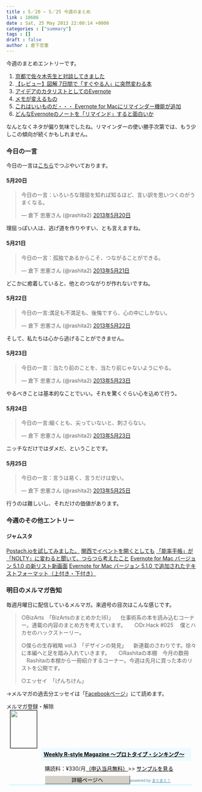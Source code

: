 ```yaml
---
title : 5／20 ~ 5／25 今週のまとめ
link : 10686
date : Sat, 25 May 2013 22:00:14 +0000
categories : ["summary"]
tags : []
draft : false
author : 倉下忠憲
---
```


今週のまとめエントリーです。

<ol>
<li><a href="https://rashita.net/blog/?p=10639" target="_blank">京都で佐々木先生と対談してきました</a></li>
<li><a href="https://rashita.net/blog/?p=10644" target="_blank">【レビュー】図解 7日間で「すぐやる人」に突然変わる本</a></li>
<li><a href="https://rashita.net/blog/?p=10650" target="_blank">アイデアのカタリストとしてのEvernote</a></li>
<li><a href="https://rashita.net/blog/?p=10656" target="_blank">メモが変えるもの</a></li>
<li><a href="https://rashita.net/blog/?p=10665" target="_blank">これはいいものだ・・・ Evernote for Macにリマインダー機能が追加</a></li>
<li><a href="https://rashita.net/blog/?p=10678" target="_blank">どんなEvernoteのノートを「リマインド」すると面白いか</a></li>
</ol>

なんとなくネタが偏り気味でしたね。リマインダーの使い勝手次第では、もう少しこの傾向が続くかもしれません。

<h3>今日の一言</h3>
今日の一言は<a href="http://twitter.com/rashita2">こちら</a>でつぶやいております。

<h4>5月20日</h4>
<blockquote class="twitter-tweet" lang="ja"><p>今日の一言：いろいろな理屈を知れば知るほど、言い訳を思いつくのがうまくなる。</p>&mdash; 倉下 忠憲さん (@rashita2) <a href="https://twitter.com/rashita2/status/336294157398183936">2013年5月20日</a></blockquote>


理屈っぽい人は、逃げ道を作りやすい、とも言えますね。

<h4>5月21日</h4>
<blockquote class="twitter-tweet" lang="ja"><p>今日の一言：孤独であるからこそ、つながることができる。</p>&mdash; 倉下 忠憲さん (@rashita2) <a href="https://twitter.com/rashita2/status/336691040134250496">2013年5月21日</a></blockquote>


どこかに癒着していると、他とのつながりが作れないですね。

<h4>5月22日</h4>
<blockquote class="twitter-tweet" lang="ja"><p>今日の一言:満足も不満足も、後悔ですら、心の中にしかない。</p>&mdash; 倉下 忠憲さん (@rashita2) <a href="https://twitter.com/rashita2/status/337105631750258688">2013年5月22日</a></blockquote>


そして、私たちは心から逃げることができません。

<h4>5月23日</h4>
<blockquote class="twitter-tweet" lang="ja"><p>今日の一言：当たり前のことを、当たり前じゃないようにやる。</p>&mdash; 倉下 忠憲さん (@rashita2) <a href="https://twitter.com/rashita2/status/337513242425425920">2013年5月23日</a></blockquote>


やるべきことは基本的なことでいい。それを驚くぐらい心を込めて行う。

<h4>5月24日</h4>
<blockquote class="twitter-tweet" lang="ja"><p>今日の一言:細くとも、尖っていないと、刺さらない。</p>&mdash; 倉下 忠憲さん (@rashita2) <a href="https://twitter.com/rashita2/status/337711210118119424">2013年5月23日</a></blockquote>


ニッチなだけではダメだ、ということです。

<h4>5月25日</h4>
<blockquote class="twitter-tweet" lang="ja"><p>今日の一言：言うは易く、言うだけは安い。</p>&mdash; 倉下 忠憲さん (@rashita2) <a href="https://twitter.com/rashita2/status/338199749712830464">2013年5月25日</a></blockquote>


行うのは難しいし、それだけの価値があります。

<h3>今週のその他エントリー</h3>

<H4>ジャムスタ</H4>

<a href="http://rashita.hatenablog.com/entry/2013/05/20/171832" target="_blank">Postach.ioを試してみました。</a>
<a href="http://rashita.hatenablog.com/entry/2013/05/20/172300" target="_blank">関西でイベントを開くとしても</a>
<a href="http://rashita.hatenablog.com/entry/2013/05/23/134206" target="_blank">「能率手帳」が「NOLTY」に変わると聞いて、つらつら考えたこと</a>
<a href="http://rashita.hatenablog.com/entry/2013/05/24/061726" target="_blank">Evernote for Mac バージョン 5.1.0 の新リスト新画面</a>
<a href="http://rashita.hatenablog.com/entry/2013/05/24/062052" target="_blank">Evernote for Mac バージョン 5.1.0 で追加されたテキストフォーマット（上付き・下付き）</a>
<h3>明日のメルマガ告知</h3>
毎週月曜日に配信しているメルマガ。来週号の目次はこんな感じです。

<blockquote>
○BizArts　「BizArtsのまとめかた(6)」
　仕事術系の本を読み込むコーナー。連載の内容のまとめ方を考えています。
　
○Dr.Hack #025
　僕とハカセのハックストーリー。

○僕らの生存戦略 vol.3　「デザインの発見」
　新連載のさわりです。徐々に本編へと足を踏み入れていきます。
　
○Rashitaの本棚　今月の数冊
　Rashitaの本棚から一冊紹介するコーナー。今週は先月に買った本のリストを公開です。

○エッセイ　「げんちけん」
</blockquote>

→メルマガの過去分エッセイは「<a href="http://www.facebook.com/home.php#!/rashitaportal">Facebookページ</a>」にて読めます。

<div style="width:500px;margin-bottom:20px">
<div><div><div>メルマガ登録・解除</div></div></div>
<div><a href="http://www.mag2.com/m/0001185133.html" style="border:none"><img src="http://www.mag2.com/images/MagazineCover/0001185133c.gif" width="70" height="100" style="margin:0 10px;border:#000 1px solid" /></a>
<div style="margin:0 10px 0 92px;height:95px">
<div style="padding:8px 7px;background-color: #ebfaff;font-weight:bold;font-size:14px;line-height:1.2"><a href="http://www.mag2.com/m/0001185133.html" style="color:#000">Weekly R-style Magazine ～プロトタイプ・シンキング～ </a></div>
<div style="padding:10px 0 0 10px">購読料：&yen;330/月<a href="http://www.mag2.com/read/charge.html" style="color:#000">（申込当月無料）</a><span>&gt;&gt;&nbsp;<a href="http://www.mag2.com/sample/0001185133.html" target="_blank" style="color:#000">サンプルを見る</a></span></div><div style="margin:10px 0 0 10px;height:20px"><a href="http://www.mag2.com/m/0001185133.html" style="color:#000;text-decoration:none"><span style="padding:2px 70px;border:#404040 1px solid;border-top-color:#fff;border-left-color:#fff;background-color:#d4d0c8;text-align:center">詳細ページへ</span></a><span style="color:#3f8ba5;font-size:10px">powered by <a href="http://www.mag2.com/" target="_blank" style="color:#3f8ba5">まぐまぐ！</a></span></div></div>
</div>
<div><div><div style="margin:0 7px;padding-left:8px;height:4px;background-color:#dff7ff;font-size:1px">&nbsp;</div></div></div>
</div>